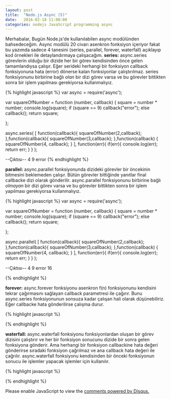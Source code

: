 ```yaml
---
layout: post
title:  "Node.js Async (5)"
date:   2016-02-18 11:00:00
categories: nodejs JavaScript programming async
---
```


Merhabalar,
Bugün Node.js'de kullanılabilen async modülünden bahsedeceğim. Async modülü 20 civarı asenkron fonksiyon içeriyor fakat bu yazımda sadece 4 tanesini (series, parallel, forever, waterfall) açıklayıp kod örnekleri ile detaylandırmaya çalışacağım.
<b>series:</b> async.series görevlerin olduğu bir dizide her bir görev kendisinden önce gelen tamamlandıysa çalışır. Eğer serideki herhangi bir fonksiyon callback fonksiyonuna hata (error) dönerse kalan fonksiyonlar çalıştırılmaz. series fonksiyonunu birbirine bağlı <i>olan</i> bir dizi görev varsa ve bu görevler bittikten sonra bir işlem yapılması gerekiyorsa kullanmalıyız.

{% highlight javascript %}
var async = require('async');

var squareOfNumber = function (number, callback) {
    square = number * number;
    console.log(square);
    if (square == 9) callback("error");
    else callback();
    return square;

};

async.series(
    [
        function(callback){
            squareOfNumber(2,callback);
        },function(callback){
            squareOfNumber(3,callback);
        },function(callback) {
            squareOfNumber(4, callback);
        }
    ], function(err){
        if(err){
            console.log(err);
            return err;
        }
    }
);

--Çıktısı--
4
9
error
{% endhighlight %}

<b>parallel:</b> async.parallel fonksiyonunda dizideki görevler bir öncekinin bitmesini beklemeden çalışır. Bütün görevler bittiğinde yanıtlar final callbacke dizi olarak gönderilir. async.parallel fonksiyonunu birbirine bağlı <i>olmayan</i> bir dizi görev varsa ve bu görevler bittikten sonra bir işlem yapılması gerekiyorsa kullanmalıyız.

{% highlight javascript %}
var async = require('async');

var squareOfNumber = function (number, callback) {
    square = number * number;
    console.log(square);
    if (square == 9) callback("error");
    else callback();
    return square;

};

async.parallel(
    [
        function(callback){
            squareOfNumber(2,callback);
        },function(callback){
            squareOfNumber(3,callback);
        },function(callback) {
            squareOfNumber(4, callback);
        }
        ], function(err){
        if(err){
            console.log(err);
            return err;
        }
    }
);

--Çıktısı--
4
9
error
16


{% endhighlight %}

<b>forever:</b> async.forever fonksiyonu asenkron f(n) fonksiyonunu kendisini tekrar çağırmasını sağlayan callback parametresi ile çağırır. Bunu async.series fonksiyonunun sonsuza kadar çalışan hali olarak düşünebiliriz. Eğer callbacke hata gönderilirse çalışma durur.

{% highlight javascript %}

{% endhighlight %}

<b>waterfall:</b> async.waterfall fonksiyonu fonksiyonlardan oluşan bir görev dizisini çalıştırır ve her bir fonksiyon sonucunu dizide bir sonra gelen fonksiyona gönderir. Ama herhangi bir fonksiyon callbackine hata değeri gönderirse sıradaki fonksiyon çağrılmaz ve ana callback hata değeri ile çağrılır. async.waterfall fonksiyonu kendisinden bir önceki fonksiyonun sonucu ile işlemler yapacak işlemler için kullanılır.

{% highlight javascript %}

{% endhighlight %}

<div id="disqus_thread"></div>
<script>
    /**
     *  RECOMMENDED CONFIGURATION VARIABLES: EDIT AND UNCOMMENT THE SECTION BELOW TO INSERT DYNAMIC VALUES FROM YOUR PLATFORM OR CMS.
     *  LEARN WHY DEFINING THESE VARIABLES IS IMPORTANT: https://disqus.com/admin/universalcode/#configuration-variables
     */
    /*
    var disqus_config = function () {
        this.page.url = PAGE_URL;  // Replace PAGE_URL with your page's canonical URL variable
        this.page.identifier = PAGE_IDENTIFIER; // Replace PAGE_IDENTIFIER with your page's unique identifier variable
    };
    */
    (function() {  // DON'T EDIT BELOW THIS LINE
        var d = document, s = d.createElement('script');

        s.src = '//ztugcesirincom.disqus.com/embed.js';

        s.setAttribute('data-timestamp', +new Date());
        (d.head || d.body).appendChild(s);
    })();
</script>
<noscript>Please enable JavaScript to view the <a href="https://disqus.com/?ref_noscript" rel="nofollow">comments powered by Disqus.</a></noscript>
